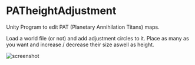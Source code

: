 # PATheightAdjustment

Unity Program to edit PAT (Planetary Annihilation Titans) maps.

Load a world file (or not) and add adjustment circles to it.
Place as many as you want and increase / decrease their size aswell as height.

![screenshot](https://i.imgur.com/mbrXeur.png "screenshot")
